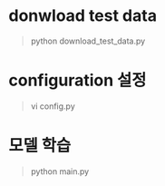 # donwload test data
> python download_test_data.py

# configuration 설정
> vi config.py

# 모델 학습
> python main.py
